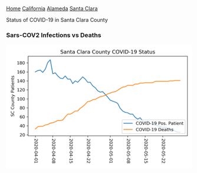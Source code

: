 [Home](README.md) [California](cali.md) [Alameda](alameda.md) [Santa Clara](sc_county.md)

Status of COVID-19 in Santa Clara County

### Sars-COV2 Infections vs Deaths

![Santa Clara infection vs deaths](../data/total_scc_status.png)
